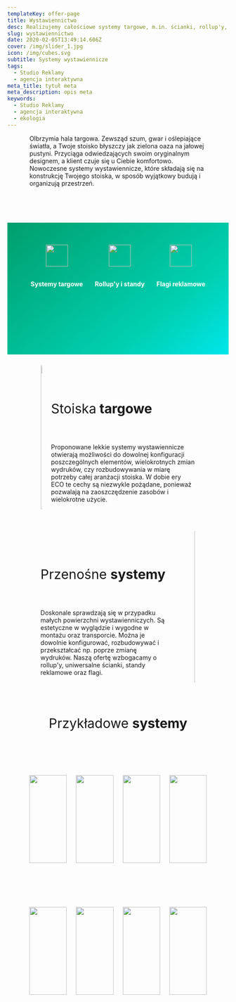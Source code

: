 ```yaml
---
templateKey: offer-page
title: Wystawiennictwo
desc: Realizujemy całościowe systemy targowe, m.in. ścianki, rollup'y, lady
slug: wystawiennictwo
date: 2020-02-05T13:49:14.606Z
cover: /img/slider_1.jpg
icon: /img/cubes.svg
subtitle: Systemy wystawiennicze
tags:
  - Studio Reklamy
  - agencja interaktywna
meta_title: tytuł meta
meta_description: opis meta
keywords:
  - Studio Reklamy
  - agencja interaktywna
  - ekologia
---
```

<div style="margin-left:10%;margin-right:10%">
<p>Olbrzymia hala targowa. Zewsząd szum, gwar i oślepiające światła, a Twoje stoisko błyszczy jak zielona oaza na jałowej pustyni. Przyciąga odwiedzających swoim oryginalnym designem, a klient czuje się u Ciebie komfortowo. Nowoczesne systemy wystawiennicze, które składają się na konstrukcję Twojego stoiska, w sposób wyjątkowy budują i organizują przestrzeń.</p>
<br>

</div>

<div style="margin-top:50px;min-height:200px;text-align:center;background-image: linear-gradient(141deg, rgb(0, 158, 108) 0%, rgb(0, 209, 178) 71%, rgb(0, 230, 235) 100%);padding:50px;color:white" class="columns">

<div class="column">
<img src="/img/offer-icons/systemy-targowe.svg" width="50px" />
<br><br>
<p><b>Systemy targowe</b></p>
</div>

<div class="column">
<img src="/img/offer-icons/rollupy-scianki.svg" width="50px" />
<br><br>
<p><b>Rollup'y i standy</b></p>
</div>

<div class="column">
<img src="/img/offer-icons/flagi-reklamowe.svg" width="50px" />
<br><br>
<p><b>Flagi reklamowe</b></p>
</div>

</div>

<div class="columns" style="margin-left:10%;margin-right:10%;padding:5%">
<div class="column" style="padding:0px">
<img width="100%" src="https://artopen.pl/images/2020/04/07/stoiska-targowe.jpg" />
</div>
<div class="column" style="margin-top:50px">
<p style="font-size:30px">Stoiska<b> targowe</b></p>
<br>
<p>
Proponowane lekkie systemy wystawiennicze otwierają możliwości do dowolnej konfiguracji poszczególnych elementów, wielokrotnych zmian wydruków, czy rozbudowywania w miarę potrzeby całej aranżacji stoiska. W dobie ery ECO te cechy są niezwykle pożądane, ponieważ pozwalają na zaoszczędzenie zasobów i wielokrotne użycie.
</p>
</div>
</div>

<div class="columns" style="margin-left:10%;margin-right:10%;padding:5%">
<div class="column" style="margin-top:50px;padding-right:40px">
<p style="font-size:30px">Przenośne <b>systemy</b></p>
<br>
<p>
Doskonale sprawdzają się w przypadku małych powierzchni wystawienniczych. Są estetyczne w wyglądzie i wygodne w montażu oraz transporcie. Można je dowolnie konfigurować, rozbudowywać i przekształcać np. poprze zmianę wydruków. Naszą ofertę wzbogacamy o rollup'y, uniwersalne ścianki, standy reklamowe oraz flagi.</p>
</div>
<div class="column" style="padding:0px">
<img class="oimg" width="100%" src="https://artopen.pl/images/2020/04/07/rollupy-cargo.jpg" />
</div>
</div>

<p style="text-align:center;font-size:30px;margin-top:50px;">
Przykładowe <b>systemy</b>
</p>

<div style="margin-top:50px;min-height:200px;text-align:center;padding:50px;" class="columns">
<div class="column" style="padding:0px">
<img src="https://artopen.pl/images/MAESTRO.jpg" width="100%" />
</div>
<div class="column" style="padding:0px">
<img src="https://artopen.pl/images/CLOUD_COMPUTING.jpg" width="100%" />
</div>
<div class="column" style="padding:0px">
<img src="https://artopen.pl/images/VOYAGER.jpg" width="100%" />
</div>
<div class="column" style="padding:0px">
<img src="https://artopen.pl/images/BE_CREATIVE.jpg" width="100%" />
</div>
</div>


<div style="margin-top:0px;min-height:200px;text-align:center;padding:50px;" class="columns">
<div class="column" style="padding:0px">
<img src="https://artopen.pl/images/BRICOMAISON.jpg" width="100%" />
</div>
<div class="column" style="padding:0px">
<img src="https://artopen.pl/images/BALHI.jpg" width="100%" />
</div>
<div class="column" style="padding:0px">
<img src="https://artopen.pl/images/DWELLING_INSURANCE.jpg" width="100%" />
</div>
<div class="column" style="padding:0px">
<img src="https://artopen.pl/images/PIXEL_BANK.jpg" width="100%" />
</div>
</div>

